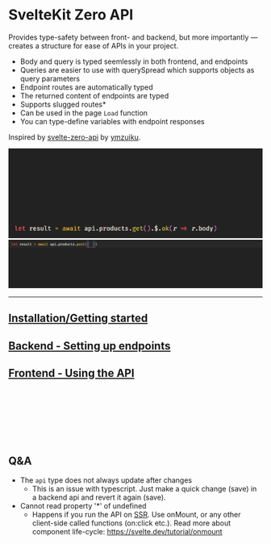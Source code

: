 # SvelteKit Zero API
Provides type-safety between front- and backend, but more importantly — creates a structure for ease of APIs in your project.

- Body and query is typed seemlessly in both frontend, and endpoints
- Queries are easier to use with querySpread which supports objects as query parameters
- Endpoint routes are automatically typed
- The returned content of endpoints are typed
- Supports slugged routes*
- Can be used in the page `Load` function
- You can type-define variables with endpoint responses

Inspired by [svelte-zero-api](https://github.com/ymzuiku/svelte-zero-api) by [ymzuiku](https://github.com/ymzuiku).

![Assigning variables directly](./assign-var.gif)
![Intellisense with API calls](./frontend-intellisense.gif)

---------

## [Installation/Getting started](https://github.com/Refzlund/sveltekit-zero-api/wiki/Get-Started)
## [Backend - Setting up endpoints](https://github.com/Refzlund/sveltekit-zero-api/wiki/Backend)
## [Frontend - Using the API](https://github.com/Refzlund/sveltekit-zero-api/wiki/Frontend)

<br><br><br><br><br><br>

## Q&A
- The `api` type does not always update after changes
  - This is an issue with typescript. Just make a quick change (save) in a backend api and revert it again (save). 
- Cannot read property '*' of undefined
  - Happens if you run the API on [SSR](https://kit.svelte.dev/docs#ssr-and-javascript). Use onMount, or any other client-side called functions (on:click etc.). Read more about component life-cycle: https://svelte.dev/tutorial/onmount